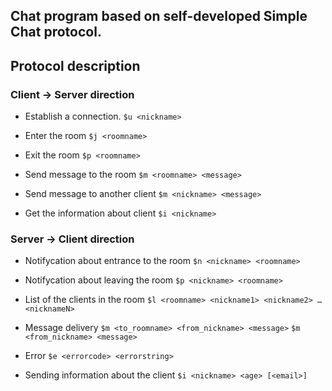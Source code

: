 ## Chat program based on self-developed Simple Chat protocol.

## Protocol description

### Client -> Server direction
* Establish a connection.
 `$u <nickname>`

* Enter the room
 `$j <roomname>`

* Exit the room
 `$p <roomname>`

* Send message to the room
 `$m <roomname> <message>`

* Send message to another client
 `$m <nickname> <message>`

* Get the information about client
 `$i <nickname>`

### Server -> Client direction

* Notifycation about entrance to the room
 `$n <nickname> <roomname>`

* Notifycation about leaving the room
 `$p <nickname> <roomname>`

* List of the clients in the room
 `$l <roomname> <nickname1> <nickname2> … <nicknameN>`

* Message delivery
 `$m <to_roomname> <from_nickname> <message>`
 `$m <from_nickname> <message>`

* Error
 `$e <errorcode> <errorstring>`

* Sending information about the client
 `$i <nickname> <age> [<email>]`
